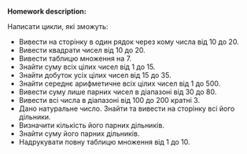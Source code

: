**Homework description:**

Написати цикли, які зможуть:

* Вивести на сторінку в один рядок через кому числа від 10 до 20.
* Вивести квадрати чисел від 10 до 20.
* Вивести таблицю множення на 7.
* Знайти суму всіх цілих чисел від 1 до 15.
* Знайти добуток усіх цілих чисел від 15 до 35.
* Знайти середнє арифметичне всіх цілих чисел від 1 до 500.
* Вивести суму лише парних чисел в діапазоні від 30 до 80.
* Вивести всі числа в діапазоні від 100 до 200 кратні 3.
* Дано натуральне число. Знайти та вивести на сторінку всі його дільники.
* Визначити кількість його парних дільників.
* Знайти суму його парних дільників.
* Надрукувати повну таблицю множення від 1 до 10.